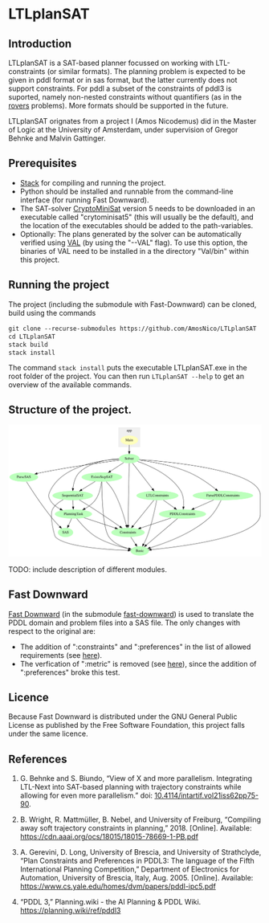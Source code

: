 # LTLplanSAT

## Introduction

LTLplanSAT is a SAT-based planner focussed on working with LTL-constraints (or similar formats). The planning problem is expected to be given in pddl format or in sas format, but the latter currently does not support constraints. For pddl a subset of the constraints of pddl3 is suported, namely non-nested constraints without quantifiers (as in the [rovers](examples-PDDL/IPC5-rovers/QualitativePreferences/p01.pddl#L40) problems). More formats should be supported in the future.

LTLplanSAT orignates from a project I (Amos Nicodemus) did in the Master of Logic at the University of Amsterdam, under supervision of Gregor Behnke and Malvin Gattinger.

## Prerequisites
* [Stack](https://docs.haskellstack.org/en/stable/) for compiling and running the project.
* Python should be installed and runnable from the command-line interface (for running Fast Downward).
* The SAT-solver [CryptoMiniSat](https://github.com/msoos/cryptominisat) version 5 needs to be downloaded in an executable called "crytominisat5" (this will usually be the default), and the location of the executables should be added to the path-variables.
* Optionally: The plans generated by the solver can be automatically verified using [VAL](https://github.com/KCL-Planning/VAL) (by using the "--VAL" flag). To use this option, the binaries of VAL need to be installed in a the directory "Val/bin" within this project.

## Running the project
The project (including the submodule with Fast-Downward) can be cloned, build using the commands
```
git clone --recurse-submodules https://github.com/AmosNico/LTLplanSAT
cd LTLplanSAT
stack build
stack install
```
The command `stack install` puts the executable LTLplanSAT.exe in the root folder of the project. You can then run `LTLplanSAT --help` to get an overview of the available commands.

## Structure of the project.
![Dependencies of the different modules in the project, see [dependencies.svg](dependencies.svg)](dependencies.svg)

TODO: include description of different modules.

## Fast Downward
[Fast Downward](https://github.com/aibasel/downward) (in the submodule [fast-downward](fast-downward)) is used to translate the PDDL domain and problem files into a SAS file. The only changes with respect to the original are:
* The addition of ":constraints" and ":preferences" in the list of allowed requirements (see [here](fast-downward/src/translate/pddl/tasks.py#L77)). 
* The verfication of ":metric" is removed (see [here](fast-downward/src/translate/pddl_parser/parsing_functions.py#L796-L798)), since the addition of ":preferences" broke this test.

## Licence

Because Fast Downward is distributed under the GNU General Public License as published by the Free Software Foundation, this project falls under the same licence.

## References

1. G. Behnke and S. Biundo, “View of X and more parallelism. Integrating LTL-Next into SAT-based planning with trajectory constraints while allowing for even more parallelism.” doi: [10.4114/intartif.vol21iss62pp75-90](https://doi.org/10.4114/intartif.vol21iss62pp75-90).

2. B. Wright, R. Mattmüller, B. Nebel, and University of Freiburg, “Compiling away soft trajectory constraints in planning,” 2018. [Online]. Available: https://cdn.aaai.org/ocs/18015/18015-78669-1-PB.pdf

3. A. Gerevini, D. Long, University of Brescia, and University of  Strathclyde, “Plan Constraints and Preferences in PDDL3: The language of the Fifth International Planning Competition,” Department of Electronics for Automation, University of Brescia, Italy, Aug. 2005. [Online]. Available: https://www.cs.yale.edu/homes/dvm/papers/pddl-ipc5.pdf

4. “PDDL 3,” Planning.wiki - the AI Planning & PDDL Wiki. https://planning.wiki/ref/pddl3